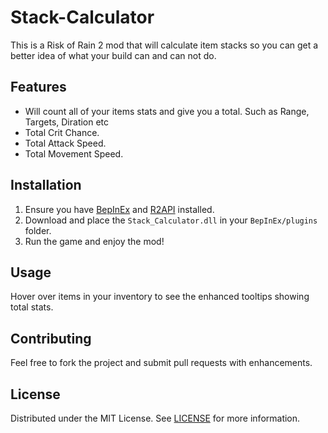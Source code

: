 # Stack-Calculator
This is a Risk of Rain 2 mod that will calculate item stacks so you can get a better idea of what your build can and can not do.

## Features
- Will count all of your items stats and give you a total. Such as Range, Targets, Diration etc
- Total Crit Chance.
- Total Attack Speed.
- Total Movement Speed.

## Installation
1. Ensure you have [BepInEx](https://github.com/BepInEx/BepInEx) and [R2API](https://github.com/risk-of-thunder/R2API) installed.
2. Download and place the `Stack_Calculator.dll` in your `BepInEx/plugins` folder.
3. Run the game and enjoy the mod!

## Usage
Hover over items in your inventory to see the enhanced tooltips showing total stats.

## Contributing
Feel free to fork the project and submit pull requests with enhancements.

## License
Distributed under the MIT License. See [LICENSE](https://github.com/Nobody277/Stack-Calculator/blob/main/LICENSE) for more information.
